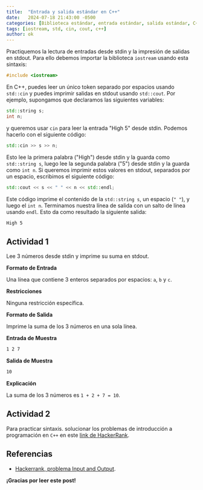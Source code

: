 ```yaml
---
title:  "Entrada y salida estándar en C++"
date:   2024-07-18 21:43:00 -0500
categories: [Biblioteca estándar, entrada estándar, salida estándar, C++]
tags: [iostream, std, cin, cout, c++] 
author: ok
---
```


Practiquemos la lectura de entradas desde stdin y la impresión de salidas en stdout. Para ello debemos importar la biblioteca `iostream` usando esta sintaxis:

```cpp
#include <iostream>
```

En C++, puedes leer un único token separado por espacios usando `std::cin` y puedes imprimir salidas en stdout usando `std::cout`. Por ejemplo, supongamos que declaramos las siguientes variables:

```cpp
std::string s;
int n;
```

y queremos usar `cin` para leer la entrada "High 5" desde stdin. Podemos hacerlo con el siguiente código:

```cpp
std::cin >> s >> n;
```

Esto lee la primera palabra ("High") desde stdin y la guarda como `std::string s`, luego lee la segunda palabra ("$5$") desde stdin y la guarda como `int n`. Si queremos imprimir estos valores en stdout, separados por un espacio, escribimos el siguiente código:

```cpp
std::cout << s << " " << n << std::endl;
```

Este código imprime el contenido de la `std::string s`, un espacio (`" "`), y luego el `int n`. Terminamos nuestra línea de salida con un salto de línea usando `endl`. Esto da como resultado la siguiente salida:

```sh
High 5
```

## Actividad 1

Lee $3$ números desde stdin y imprime su suma en stdout.

**Formato de Entrada**

Una línea que contiene $3$ enteros separados por espacios: `a`, `b` y `c`.

**Restricciones**

Ninguna restricción específica.

**Formato de Salida**

Imprime la suma de los $3$ números en una sola línea.

**Entrada de Muestra**

```sh
1 2 7
```

**Salida de Muestra**

```sh
10
```

**Explicación**

La suma de los $3$ números es `1 + 2 + 7 = 10`.

## Actividad 2

Para practicar sintaxis. solucionar los problemas de introducción a programación en `C++` en este [link de HackerRank](https://www.hackerrank.com/domains/cpp?filters%5Bsubdomains%5D%5B%5D=cpp-introduction).

## Referencias

- [Hackerrank, problema Input and Output](https://www.hackerrank.com/challenges/cpp-input-and-output?isFullScreen=true).

**¡Gracias por leer este post!**

